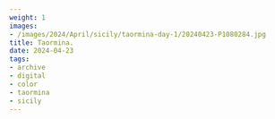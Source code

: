```yaml
---
weight: 1
images:
- /images/2024/April/sicily/taormina-day-1/20240423-P1080284.jpg
title: Taormina.
date: 2024-04-23
tags:
- archive
- digital
- color
- taormina
- sicily
---
```


